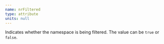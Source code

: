 ```yaml
---
name: nrFiltered
type: attribute
units: null
---
```


Indicates whether the namespace is being filtered. The value can be `true` or `false`.